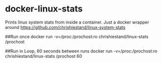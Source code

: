# docker-linux-stats
Prints linux system stats from inside a container. Just a docker wrapper around <https://github.com/chrishiestand/linux-system-stats>

##Run once
docker run -v=/proc:/prochost:ro chrishiestand/linux-stats /prochost

##Run in Loop, 60 seconds between runs
docker run -v=/proc:/prochost:ro chrishiestand/linux-stats /prochost 60
